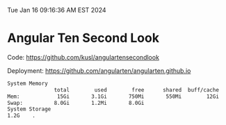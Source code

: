 Tue Jan 16 09:16:36 AM EST 2024

# Angular Ten Second Look

Code: https://github.com/kusl/angulartensecondlook

Deployment: https://github.com/angularten/angularten.github.io

```bash
System Memory
               total        used        free      shared  buff/cache   available
Mem:            15Gi       3.1Gi       750Mi       550Mi        12Gi        12Gi
Swap:          8.0Gi       1.2Mi       8.0Gi
System Storage
1.2G	.

